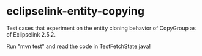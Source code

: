 # eclipselink-entity-copying
Test cases that experiment on the entity cloning behavior of CopyGroup as of Eclipselink 2.5.2.

 Run "mvn test" and read the code in TestFetchState.java!
